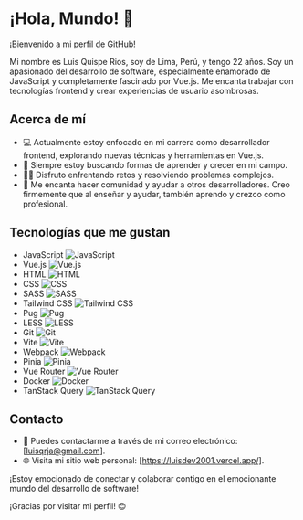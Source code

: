 # ¡Hola, Mundo! 👋

¡Bienvenido a mi perfil de GitHub!

Mi nombre es Luis Quispe Rios, soy de Lima, Perú, y tengo 22 años. Soy un apasionado del desarrollo de software, especialmente enamorado de JavaScript y completamente fascinado por Vue.js. Me encanta trabajar con tecnologías frontend y crear experiencias de usuario asombrosas.

## Acerca de mí

- 💻 Actualmente estoy enfocado en mi carrera como desarrollador frontend, explorando nuevas técnicas y herramientas en Vue.js.
- 🌱 Siempre estoy buscando formas de aprender y crecer en mi campo.
- 👨‍💻 Disfruto enfrentando retos y resolviendo problemas complejos.
- 🚀 Me encanta hacer comunidad y ayudar a otros desarrolladores. Creo firmemente que al enseñar y ayudar, también aprendo y crezco como profesional.

## Tecnologías que me gustan

- JavaScript ![JavaScript](https://img.shields.io/badge/-JavaScript-yellow?logo=javascript&logoColor=white&style=flat)
- Vue.js ![Vue.js](https://img.shields.io/badge/-Vue.js-4FC08D?logo=vue.js&logoColor=white&style=flat)
- HTML ![HTML](https://img.shields.io/badge/-HTML-E34F26?logo=html5&logoColor=white&style=flat)
- CSS ![CSS](https://img.shields.io/badge/-CSS-1572B6?logo=css3&logoColor=white&style=flat)
- SASS ![SASS](https://img.shields.io/badge/-SASS-CC6699?logo=sass&logoColor=white&style=flat)
- Tailwind CSS ![Tailwind CSS](https://img.shields.io/badge/-Tailwind_CSS-38B2AC?logo=tailwind-css&logoColor=white&style=flat)
- Pug ![Pug](https://img.shields.io/badge/-Pug-A86454?logo=pug&logoColor=white&style=flat)
- LESS ![LESS](https://img.shields.io/badge/-LESS-1D365D?logo=less&logoColor=white&style=flat)
- Git ![Git](https://img.shields.io/badge/-Git-F05032?logo=git&logoColor=white&style=flat)
- Vite ![Vite](https://img.shields.io/badge/-Vite-646CFF?logo=vite&logoColor=white&style=flat)
- Webpack ![Webpack](https://img.shields.io/badge/-Webpack-8DD6F9?logo=webpack&logoColor=white&style=flat)
- Pinia ![Pinia](https://img.shields.io/badge/-Pinia-42B883?logo=pinia&logoColor=white&style=flat)
- Vue Router ![Vue Router](https://img.shields.io/badge/-Vue_Router-42B883?logo=vue.js&logoColor=white&style=flat)
- Docker ![Docker](https://img.shields.io/badge/-Docker-2496ED?logo=docker&logoColor=white&style=flat)
- TanStack Query ![TanStack Query](https://img.shields.io/badge/-TanStack_Query-FF3366?style=flat)

## Contacto

- 📧 Puedes contactarme a través de mi correo electrónico: [luisqrja@gmail.com].
- 🌐 Visita mi sitio web personal: [https://luisdev2001.vercel.app/].

¡Estoy emocionado de conectar y colaborar contigo en el emocionante mundo del desarrollo de software!

¡Gracias por visitar mi perfil! 😊
